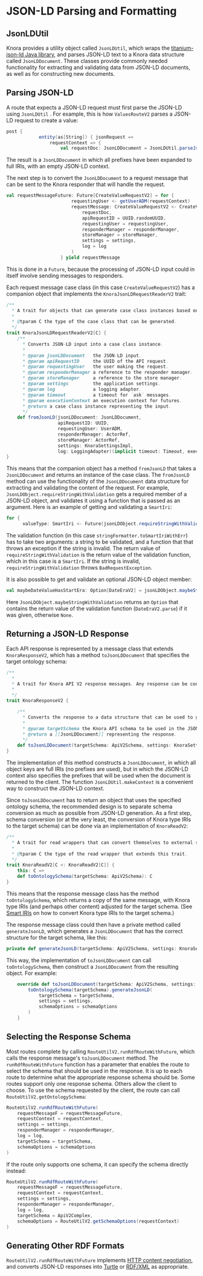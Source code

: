 <!---
Copyright © 2015-2019 the contributors (see Contributors.md).

This file is part of Knora.

Knora is free software: you can redistribute it and/or modify
it under the terms of the GNU Affero General Public License as published
by the Free Software Foundation, either version 3 of the License, or
(at your option) any later version.

Knora is distributed in the hope that it will be useful,
but WITHOUT ANY WARRANTY; without even the implied warranty of
MERCHANTABILITY or FITNESS FOR A PARTICULAR PURPOSE.  See the
GNU Affero General Public License for more details.

You should have received a copy of the GNU Affero General Public
License along with Knora.  If not, see <http://www.gnu.org/licenses/>.
-->

# JSON-LD Parsing and Formatting

## JsonLDUtil

Knora provides a utility object called `JsonLDUtil`, which wraps the
[titanium-json-ld Java library](https://github.com/filip26/titanium-json-ld), and parses JSON-LD text to a
Knora data structure called `JsonLDDocument`. These classes provide commonly needed
functionality for extracting and validating data from JSON-LD documents, as well
as for constructing new documents.

## Parsing JSON-LD

A route that expects a JSON-LD request must first parse the JSON-LD using
`JsonLDUtil` . For example, this is how `ValuesRouteV2` parses a JSON-LD request to create a value:

````scala
post {
            entity(as[String]) { jsonRequest =>
                requestContext => {
                    val requestDoc: JsonLDDocument = JsonLDUtil.parseJsonLD(jsonRequest)
````

The result is a `JsonLDDocument` in which all prefixes have been expanded
to full IRIs, with an empty JSON-LD context.

The next step is to convert the `JsonLDDocument` to a request message that can be
sent to the Knora responder that will handle the request.

```scala
val requestMessageFuture: Future[CreateValueRequestV2] = for {
                        requestingUser <- getUserADM(requestContext)
                        requestMessage: CreateValueRequestV2 <- CreateValueRequestV2.fromJsonLD(
                            requestDoc,
                            apiRequestID = UUID.randomUUID,
                            requestingUser = requestingUser,
                            responderManager = responderManager,
                            storeManager = storeManager,
                            settings = settings,
                            log = log
                        )
                    } yield requestMessage
```

This is done in a `Future`, because the processing of JSON-LD input
could in itself involve sending messages to responders.

Each request message case class (in this case `CreateValueRequestV2`) has a companion object
that implements the `KnoraJsonLDRequestReaderV2` trait:

```scala
/**
  * A trait for objects that can generate case class instances based on JSON-LD input.
  *
  * @tparam C the type of the case class that can be generated.
  */
trait KnoraJsonLDRequestReaderV2[C] {
    /**
      * Converts JSON-LD input into a case class instance.
      *
      * @param jsonLDDocument   the JSON-LD input.
      * @param apiRequestID     the UUID of the API request.
      * @param requestingUser   the user making the request.
      * @param responderManager a reference to the responder manager.
      * @param storeManager     a reference to the store manager.
      * @param settings         the application settings.
      * @param log              a logging adapter.
      * @param timeout          a timeout for `ask` messages.
      * @param executionContext an execution context for futures.
      * @return a case class instance representing the input.
      */
    def fromJsonLD(jsonLDDocument: JsonLDDocument,
                   apiRequestID: UUID,
                   requestingUser: UserADM,
                   responderManager: ActorRef,
                   storeManager: ActorRef,
                   settings: KnoraSettingsImpl,
                   log: LoggingAdapter)(implicit timeout: Timeout, executionContext: ExecutionContext): Future[C]
}
```

This means that the companion object has a method `fromJsonLD` that takes a
`JsonLDDocument` and returns an instance of the case class. The `fromJsonLD` method
can use the functionality of the `JsonLDDocument` data structure for extracting
and validating the content of the request. For example, `JsonLDObject.requireStringWithValidation`
gets a required member of a JSON-LD object, and validates it using a function
that is passed as an argument. Here is an example of getting and validating
a `SmartIri`:

```scala
for {
      valueType: SmartIri <- Future(jsonLDObject.requireStringWithValidation(JsonLDConstants.TYPE, stringFormatter.toSmartIriWithErr))
```

The validation function (in this case `stringFormatter.toSmartIriWithErr`) has to take
two arguments: a string to be validated, and a function that that throws an exception
if the string is invalid. The return value of `requireStringWithValidation` is the
return value of the validation function, which in this case is a `SmartIri`. If
the string is invalid, `requireStringWithValidation` throws `BadRequestException`.

It is also possible to get and validate an optional JSON-LD object member:

```scala
val maybeDateValueHasStartEra: Option[DateEraV2] = jsonLDObject.maybeStringWithValidation(OntologyConstants.KnoraApiV2Complex.DateValueHasStartEra, DateEraV2.parse)
```

Here `JsonLDObject.maybeStringWithValidation` returns an `Option` that contains
the return value of the validation function (`DateEraV2.parse`) if it was given,
otherwise `None`.

## Returning a JSON-LD Response

Each API response is represented by a message class that extends
`KnoraResponseV2`, which has a method `toJsonLDDocument` that specifies
the target ontology schema:

```scala
/**
  *
  * A trait for Knora API V2 response messages. Any response can be converted into JSON-LD.
  *
  */
trait KnoraResponseV2 {

    /**
      * Converts the response to a data structure that can be used to generate JSON-LD.
      *
      * @param targetSchema the Knora API schema to be used in the JSON-LD document.
      * @return a [[JsonLDDocument]] representing the response.
      */
    def toJsonLDDocument(targetSchema: ApiV2Schema, settings: KnoraSettingsImpl, schemaOptions: Set[SchemaOption]): JsonLDDocument
}
```

The implementation of this method constructs a `JsonLDDocument`,
in which all object keys are full IRIs (no prefixes are used), but in which
the JSON-LD context also specifies the prefixes that will be used when the
document is returned to the client. The function `JsonLDUtil.makeContext`
is a convenient way to construct the JSON-LD context.

Since `toJsonLDDocument` has to return an object that uses the specified
ontology schema, the recommended design is to separate schema conversion as much
as possible from JSON-LD generation. As a first step, schema conversion (or at the very
least, the conversion of Knora type IRIs to the target schema) can be done via an
implementation of `KnoraReadV2`:

```scala
/**
  * A trait for read wrappers that can convert themselves to external schemas.
  *
  * @tparam C the type of the read wrapper that extends this trait.
  */
trait KnoraReadV2[C <: KnoraReadV2[C]] {
    this: C =>
    def toOntologySchema(targetSchema: ApiV2Schema): C
}
```

This means that the response message class has the method `toOntologySchema`, which returns
a copy of the same message, with Knora type IRIs (and perhaps other content) adjusted
for the target schema. (See [Smart IRIs](smart-iris.md) on how to convert Knora
type IRIs to the target schema.)

The response message class could then have a private method called `generateJsonLD`, which
generates a `JsonLDDocument` that has the correct structure for the target schema, like
this:

````scala
private def generateJsonLD(targetSchema: ApiV2Schema, settings: KnoraSettingsImpl, schemaOptions: Set[SchemaOption]): JsonLDDocument
````

This way, the implementation of `toJsonLDDocument` can call `toOntologySchema`,
then construct a `JsonLDDocument` from the resulting object. For example:

```scala
    override def toJsonLDDocument(targetSchema: ApiV2Schema, settings: KnoraSettingsImpl, schemaOptions: Set[SchemaOption] = Set.empty): JsonLDDocument = {
        toOntologySchema(targetSchema).generateJsonLD(
            targetSchema = targetSchema,
            settings = settings,
            schemaOptions = schemaOptions
        )
    }
```

## Selecting the Response Schema

Most routes complete by calling `RouteUtilV2.runRdfRouteWithFuture`, which calls
the response message's `toJsonLDDocument` method. The `runRdfRouteWithFuture` function
has a parameter that enables the route to select the schema that should be used in
the response. It is up to each route to determine what the appropriate response schema
should be. Some routes support only one response schema. Others allow the client
to choose. To use the schema requested by the client, the route can call
`RouteUtilV2.getOntologySchema`:

```scala
RouteUtilV2.runRdfRouteWithFuture(
    requestMessageF = requestMessageFuture,
    requestContext = requestContext,
    settings = settings,
    responderManager = responderManager,
    log = log,
    targetSchema = targetSchema,
    schemaOptions = schemaOptions
)
```

If the route only supports one schema, it can specify the schema directly instead:

```scala
RouteUtilV2.runRdfRouteWithFuture(
    requestMessageF = requestMessageFuture,
    requestContext = requestContext,
    settings = settings,
    responderManager = responderManager,
    log = log,
    targetSchema = ApiV2Complex,
    schemaOptions = RouteUtilV2.getSchemaOptions(requestContext)
)
```

## Generating Other RDF Formats

`RouteUtilV2.runRdfRouteWithFuture` implements
[HTTP content negotiation](https://tools.ietf.org/html/rfc7231#section-5.3.2), and converts JSON-LD
responses into [Turtle](https://www.w3.org/TR/turtle/)
or [RDF/XML](https://www.w3.org/TR/rdf-syntax-grammar/) as appropriate.

